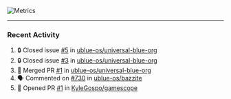 ![Metrics](https://metrics.lecoq.io/KyleGospo?template=classic&base=header%2C%20activity%2C%20community%2C%20repositories%2C%20metadata&base.indepth=false&base.hireable=false&base.skip=false&config.timezone=America%2FLos_Angeles)

---
### Recent Activity
<!--START_SECTION:activity-->
1. 🔒 Closed issue [#5](https://github.com/ublue-os/universal-blue-org/issues/5) in [ublue-os/universal-blue-org](https://github.com/ublue-os/universal-blue-org)
2. 🔒 Closed issue [#3](https://github.com/ublue-os/universal-blue-org/issues/3) in [ublue-os/universal-blue-org](https://github.com/ublue-os/universal-blue-org)
3. 🎉 Merged PR [#1](https://github.com/ublue-os/universal-blue-org/pull/1) in [ublue-os/universal-blue-org](https://github.com/ublue-os/universal-blue-org)
4. 🗣 Commented on [#730](https://github.com/ublue-os/bazzite/issues/730#issuecomment-2015347220) in [ublue-os/bazzite](https://github.com/ublue-os/bazzite)
5. 💪 Opened PR [#1](https://github.com/KyleGospo/gamescope/pull/1) in [KyleGospo/gamescope](https://github.com/KyleGospo/gamescope)
<!--END_SECTION:activity-->
